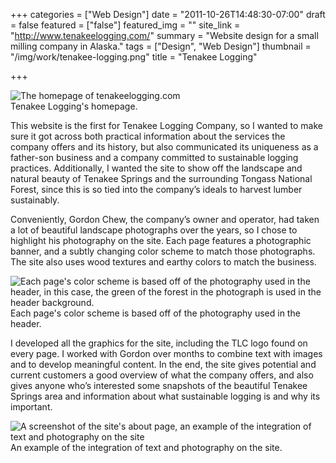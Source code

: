 +++
categories = ["Web Design"]
date = "2011-10-26T14:48:30-07:00"
draft = false
featured = ["false"]
featured_img = ""
site_link = "http://www.tenakeelogging.com/"
summary = "Website design for a small milling company in Alaska."
tags = ["Design", "Web Design"]
thumbnail = "/img/work/tenakee-logging.png"
title = "Tenakee Logging"

+++
<div class="text-center inline-image-container content-container-expanded">
  <img src="/img/work/tenakee-logging.png" alt="The homepage of tenakeelogging.com" class="img-responsive img-center"></img>
  <div class="caption-container">
    <div class="inline-image-caption">Tenakee Logging's homepage.</div>
  </div>
</div>

This website is the first for Tenakee Logging Company, so I wanted to make sure it got across both practical information about the services the company offers and its history, but also communicated its uniqueness as a father-son business and a company committed to sustainable logging practices. Additionally, I wanted the site to show off the landscape and natural beauty of Tenakee Springs and the surrounding Tongass National Forest, since this is so tied into the company’s ideals to harvest lumber sustainably.

Conveniently, Gordon Chew, the company’s owner and operator, had taken a lot of beautiful landscape photographs over the years, so I chose to highlight his photography on the site. Each page features a photographic banner, and a subtly changing color scheme to match those photographs. The site also uses wood textures and earthy colors to match the business.

<div class="text-center inline-image-container content-container-expanded">
  <img src="/img/work/tenakee-logging-1.png" alt="Each page's color scheme is based off of the photography used in the header, in this case, the green of the forest in the photograph is used in the header background." class="img-responsive img-center"></img>
  <div class="caption-container">
    <div class="inline-image-caption">Each page's color scheme is based off of the photography used in the header.</div>
  </div>
</div>

I developed all the graphics for the site, including the TLC logo found on every page. I worked with Gordon over months to combine text with images and to develop meaningful content. In the end, the site gives potential and current customers a good overview of what the company offers, and also gives anyone who’s interested some snapshots of the beautiful Tenakee Springs area and information about what sustainable logging is and why its important.

<div class="text-center inline-image-container content-container-expanded">
  <img src="/img/work/tenakee-logging-2.png" alt="A screenshot of the site's about page, an example of the integration of text and photography on the site" class="img-responsive img-center"></img>
  <div class="caption-container">
    <div class="inline-image-caption">An example of the integration of text and photography on the site.</div>
  </div>
</div>
